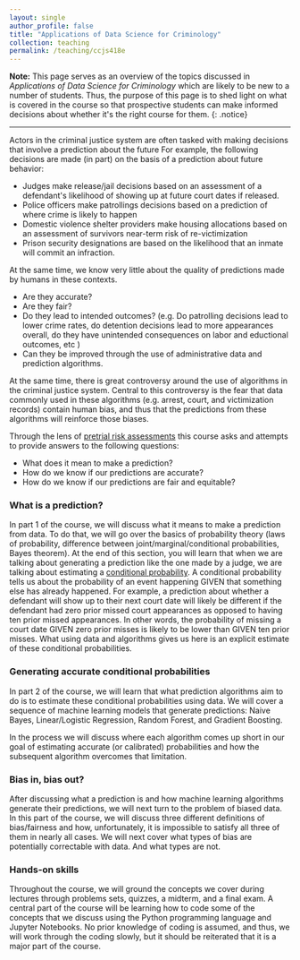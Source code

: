 ```yaml
---
layout: single
author_profile: false
title: "Applications of Data Science for Criminology"
collection: teaching
permalink: /teaching/ccjs418e
---
```


**Note:** This page serves as an overview of the topics discussed in *Applications of Data Science for Criminology* which are likely to be new to a number of students. Thus, the purpose of this page is to shed light on what is covered in the course so that prospective students can make informed decisions about whether it's the right course for them.
{: .notice}

---

Actors in the criminal justice system are often tasked with making decisions that involve a prediction about the future For example, the following decisions are made (in part) on the basis of a prediction about future behavior:  
 - Judges make release/jail decisions based on an assessment of a defendant's likelihood of showing up at future court dates if released.  
 - Police officers make patrollings decisions based on a prediction of where crime is likely to happen
 - Domestic violence shelter providers make housing allocations based on an assessment of survivors near-term risk of re-victimization
 - Prison security designations are based on the likelihood that an inmate will commit an infraction.
 
At the same time, we know very little about the quality of  predictions made by humans in these contexts. 
 - Are they accurate?
 - Are they fair? 
 - Do they lead to intended outcomes? (e.g. Do patrolling decisions lead to lower crime rates, do detention decisions lead to more appearances overall, do they have unintended consequences on labor and eductional outcomes, etc ) 
 - Can they be improved through the use of administrative data and prediction algorithms. 
 
 At the same time, there is great controversy around the use of algorithms in the criminal justice system. Central to this controversy is the fear that data commonly used in these algorithms (e.g. arrest, court, and victimization records) contain human bias, and thus that the predictions from these algorithms will reinforce those biases. 

Through the lens of [pretrial risk assessments](https://advancingpretrial.org/pretrial-justice/pretrial-justice/)  this course asks and attempts to provide answers to the following questions:
 - What does it mean to make a prediction?
 - How do we know if our predictions are accurate? 
 - How do we know if our predictions are fair and equitable?

### What is a prediction?
In part 1 of the course, we will discuss what it means to make a prediction from data. To do that, we will go over the basics of probability theory (laws of probability, difference between joint/marginal/conditional probabilities, Bayes theorem). At the end of this section, you will learn that when we are talking about generating a prediction like the one made by a judge, we are talking about estimating a [conditional probability](https://www.khanacademy.org/commoncore/grade-HSS-S-CP). A conditional probability tells us about the probability of an event happening GIVEN that something else has already happened. For example, a prediction about whether a defendant will show up to their next court date will likely be different if the defendant had zero prior missed court appearances as opposed to having ten prior missed appearances. In other words, the probability of missing a court date GIVEN zero prior misses is likely to be lower than GIVEN ten prior misses. What using data and algorithms gives us here is an explicit estimate of these conditional probabilities.  

### Generating accurate conditional probabilities
In part 2 of the course, we will learn that what prediction algorithms aim to do is to estimate these conditional probabilities using data. We will cover a sequence of machine learning models that generate predictions: Naive Bayes, Linear/Logistic Regression, Random Forest, and Gradient Boosting. 

In the process we will discuss where each algorithm comes up short in our goal of estimating accurate (or calibrated) probabilities and how the subsequent algorithm overcomes that limitation. 

### Bias in, bias out?
After discussing what a prediction is and how machine learning algorithms generate their predictions, we will next turn to the problem of biased data. In this part of the course, we will discuss three different definitions of bias/fairness and how, unfortunately, it is impossible to satisfy all three of them in nearly all cases. We will next cover what types of bias are potentially correctable with data. And what types are not. 

### Hands-on skills
Throughout the course, we will ground the concepts we cover during lectures through problems sets, quizzes, a midterm, and a final exam. A central part of the course will be learning how to code some of the concepts that we discuss using the Python programming language and Jupyter Notebooks. No prior knowledge of coding is assumed, and thus, we will work through the coding slowly, but it should be reiterated that it is a major part of the course. 



